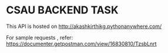 # **CSAU BACKEND TASK**
This API is hosted on http://akashkirthikg.pythonanywhere.com/

For sample requests , refer:
https://documenter.getpostman.com/view/16830810/TzsbLnrt


